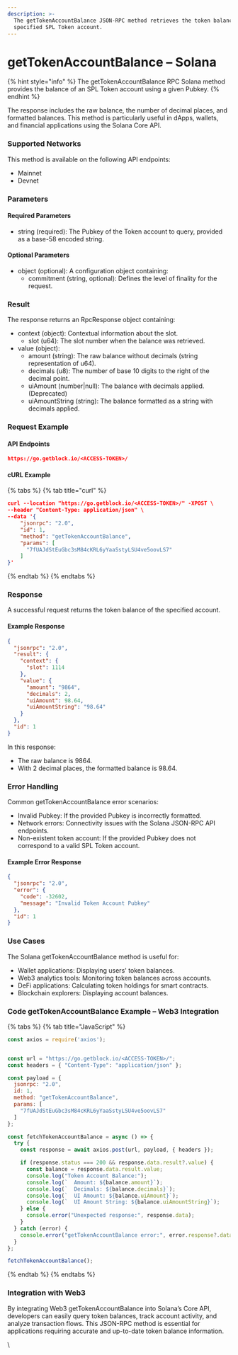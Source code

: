 ```yaml
---
description: >-
  The getTokenAccountBalance JSON-RPC method retrieves the token balance of a
  specified SPL Token account.
---
```


# getTokenAccountBalance – Solana

{% hint style="info" %}
The getTokenAccountBalance RPC Solana method provides the balance of an SPL Token account using a given Pubkey.
{% endhint %}

The response includes the raw balance, the number of decimal places, and formatted balances. This method is particularly useful in dApps, wallets, and financial applications using the Solana Core API.

### Supported Networks

This method is available on the following API endpoints:

* Mainnet
* Devnet

### Parameters

#### Required Parameters

* string (required): The Pubkey of the Token account to query, provided as a base-58 encoded string.

#### Optional Parameters

* object (optional): A configuration object containing:
  * commitment (string, optional): Defines the level of finality for the request.

### Result

The response returns an RpcResponse object containing:

* context (object): Contextual information about the slot.
  * slot (u64): The slot number when the balance was retrieved.
* value (object):
  * amount (string): The raw balance without decimals (string representation of u64).
  * decimals (u8): The number of base 10 digits to the right of the decimal point.
  * uiAmount (number|null): The balance with decimals applied. (Deprecated)
  * uiAmountString (string): The balance formatted as a string with decimals applied.

### Request Example

#### API Endpoints

```json
https://go.getblock.io/<ACCESS-TOKEN>/
```

#### cURL Example

{% tabs %}
{% tab title="curl" %}
```json
curl --location "https://go.getblock.io/<ACCESS-TOKEN>/" -XPOST \
--header "Content-Type: application/json" \
--data '{
    "jsonrpc": "2.0",
    "id": 1,
    "method": "getTokenAccountBalance",
    "params": [
      "7fUAJdStEuGbc3sM84cKRL6yYaaSstyLSU4ve5oovLS7"
    ]
}'
```
{% endtab %}
{% endtabs %}

### Response

A successful request returns the token balance of the specified account.

#### Example Response

```json
{
  "jsonrpc": "2.0",
  "result": {
    "context": {
      "slot": 1114
    },
    "value": {
      "amount": "9864",
      "decimals": 2,
      "uiAmount": 98.64,
      "uiAmountString": "98.64"
    }
  },
  "id": 1
}
```

In this response:

* The raw balance is 9864.
* With 2 decimal places, the formatted balance is 98.64.

### Error Handling

Common getTokenAccountBalance error scenarios:

* Invalid Pubkey: If the provided Pubkey is incorrectly formatted.
* Network errors: Connectivity issues with the Solana JSON-RPC API endpoints.
* Non-existent token account: If the provided Pubkey does not correspond to a valid SPL Token account.

#### Example Error Response

```json
{
  "jsonrpc": "2.0",
  "error": {
    "code": -32602,
    "message": "Invalid Token Account Pubkey"
  },
  "id": 1
}
```

### Use Cases

The Solana getTokenAccountBalance method is useful for:

* Wallet applications: Displaying users' token balances.
* Web3 analytics tools: Monitoring token balances across accounts.
* DeFi applications: Calculating token holdings for smart contracts.
* Blockchain explorers: Displaying account balances.

### Code getTokenAccountBalance Example – Web3 Integration

{% tabs %}
{% tab title="JavaScript" %}
```javascript
const axios = require('axios');


const url = "https://go.getblock.io/<ACCESS-TOKEN>/"; 
const headers = { "Content-Type": "application/json" };

const payload = {
  jsonrpc: "2.0",
  id: 1,
  method: "getTokenAccountBalance",
  params: [
    "7fUAJdStEuGbc3sM84cKRL6yYaaSstyLSU4ve5oovLS7"
  ]
};

const fetchTokenAccountBalance = async () => {
  try {
    const response = await axios.post(url, payload, { headers });

    if (response.status === 200 && response.data.result?.value) {
      const balance = response.data.result.value;
      console.log("Token Account Balance:");
      console.log(`  Amount: ${balance.amount}`);
      console.log(`  Decimals: ${balance.decimals}`);
      console.log(`  UI Amount: ${balance.uiAmount}`);
      console.log(`  UI Amount String: ${balance.uiAmountString}`);
    } else {
      console.error("Unexpected response:", response.data);
    }
  } catch (error) {
    console.error("getTokenAccountBalance error:", error.response?.data || error.message);
  }
};

fetchTokenAccountBalance();

```
{% endtab %}
{% endtabs %}

### Integration with Web3

By integrating Web3 getTokenAccountBalance into Solana’s Core API, developers can easily query token balances, track account activity, and analyze transaction flows. This JSON-RPC method is essential for applications requiring accurate and up-to-date token balance information.

\
